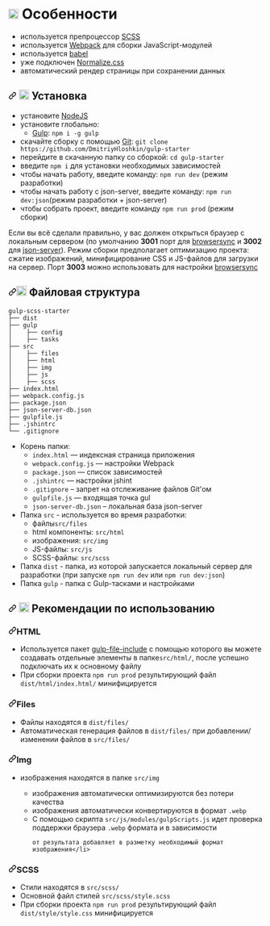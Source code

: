 <h1>
  <img alt="fire" height="20" width="20" src="https://github.githubassets.com/images/icons/emoji/unicode/1f525.png">
  Особенности
</h1>

<ul dir="auto">
  <li>используется препроцессор <a href="https://sass-lang.com/" rel="nofollow">SCSS</a></li>
  <li>используется <a href="https://webpack.js.org/" rel="nofollow">Webpack</a> для сборки JavaScript-модулей</li>
  <li>используется <a href="https://babeljs.io" rel="nofollow">babel</a></li>
  <li>уже подключен <a href="https://necolas.github.io/normalize.css/" rel="nofollow">Normalize.css</a></li>
  <li>автоматический рендер страницы при сохранении данных</li>
</ul>

<h2 dir="auto">
  <a>
    <svg class="octicon octicon-link" viewBox="0 0 16 16" version="1.1" width="16" height="16" aria-hidden="true">
    <path fill-rule="evenodd" d="M7.775 3.275a.75.75 0 001.06 1.06l1.25-1.25a2 2 0 112.83 2.83l-2.5 2.5a2 2 0 01-2.83 0 .75.75 0 00-1.06 1.06 3.5 3.5 0 004.95 0l2.5-2.5a3.5 3.5 0 00-4.95-4.95l-1.25 1.25zm-4.69 9.64a2 2 0 010-2.83l2.5-2.5a2 2 0 012.83 0 .75.75 0 001.06-1.06 3.5 3.5 0 00-4.95 0l-2.5 2.5a3.5 3.5 0 004.95 4.95l1.25-1.25a.75.75 0 00-1.06-1.06l-1.25 1.25a2 2 0 01-2.83 0z"></path></svg>
   </a>

  <g-emoji class="g-emoji" alias="hammer_and_wrench" fallback-src="https://github.githubassets.com/images/icons/emoji/unicode/1f6e0.png">
    <img class="emoji" alt="hammer_and_wrench" height="20" width="20" src="https://github.githubassets.com/images/icons/emoji/unicode/1f6e0.png">
  </g-emoji> 
   Установка
 </h2>
 
 <ul dir="auto">
  <li>установите <a href="https://nodejs.org/en/" rel="nofollow">NodeJS</a></li>
  <li>установите глобально:
  
  <ul dir="auto">
    <li><a href="https://gulpjs.com/" rel="nofollow">Gulp</a>: <code>npm i -g gulp</code></li>
  </ul>
  
  </li>
  <li>скачайте сборку с помощью <a href="https://git-scm.com/downloads" rel="nofollow">Git</a>: <code>git clone https://github.com/DmitriyHloshkin/gulp-starter</code></li>
  <li>перейдите в скачанную папку со сборкой: <code>cd gulp-starter</code></li>
  <li>введите <code>npm i</code> для установки необходимых зависимостей</li>
  <li>чтобы начать работу, введите команду: <code>npm run dev</code> (режим разработки)</li>
  <li>чтобы начать работу c json-server, введите команду: <code>npm run dev:json</code>(режим разработки + json-server)</li>
  <li>чтобы собрать проект, введите команду <code>npm run prod</code> (режим сборки)</li>
</ul>

Если вы всё сделали правильно, у вас должен открыться браузер с локальным сервером (по умолчанию <b>3001</b> порт для 
<a href="https://browsersync.io" rel="nofollow">browsersync</a> и <b>3002</b> для <a href="https://github.com/typicode/json-server" rel="nofollow">json-server</a>). 
Режим сборки предполагает оптимизацию проекта: сжатие изображений, минифицирование CSS и JS-файлов для загрузки на сервер.
Порт <b>3003</b> можно использовать для настройки <a href="https://browsersync.io" rel="nofollow">browsersync</a>

<h2 dir="auto"><a id="user-content-open_file_folder-файловая-структура" class="anchor" aria-hidden="true" href="#open_file_folder-файловая-структура"><svg class="octicon octicon-link" viewBox="0 0 16 16" version="1.1" width="16" height="16" aria-hidden="true"><path fill-rule="evenodd" d="M7.775 3.275a.75.75 0 001.06 1.06l1.25-1.25a2 2 0 112.83 2.83l-2.5 2.5a2 2 0 01-2.83 0 .75.75 0 00-1.06 1.06 3.5 3.5 0 004.95 0l2.5-2.5a3.5 3.5 0 00-4.95-4.95l-1.25 1.25zm-4.69 9.64a2 2 0 010-2.83l2.5-2.5a2 2 0 012.83 0 .75.75 0 001.06-1.06 3.5 3.5 0 00-4.95 0l-2.5 2.5a3.5 3.5 0 004.95 4.95l1.25-1.25a.75.75 0 00-1.06-1.06l-1.25 1.25a2 2 0 01-2.83 0z"></path></svg></a><g-emoji class="g-emoji" alias="open_file_folder" fallback-src="https://github.githubassets.com/images/icons/emoji/unicode/1f4c2.png"><img class="emoji" alt="open_file_folder" height="20" width="20" src="https://github.githubassets.com/images/icons/emoji/unicode/1f4c2.png"></g-emoji> Файловая структура</h2>

<pre class="notranslate"><code>gulp-scss-starter
├── dist
├── gulp
│&nbsp; &nbsp; ├── config
│&nbsp; &nbsp; ├── tasks
├── src
│&nbsp; &nbsp; ├── files
│&nbsp; &nbsp; ├── html
│&nbsp; &nbsp; ├── img
│&nbsp; &nbsp; ├── js
│&nbsp; &nbsp; ├── scss
├── index.html
├── webpack.config.js
├── package.json
├── json-server-db.json
├── gulpfile.js
├── .jshintrc
└── .gitignore
</code></pre>

<ul dir="auto">
  <li>Корень папки:
  <ul dir="auto">

  <li><code>index.html</code> — индексная страница приложения</li>
  <li><code>webpack.config.js</code> — настройки Webpack</li>
  <li><code>package.json</code> — список зависимостей</li>
  <li><code>.jshintrc</code> — настройки jshint</li> 
  <li><code>.gitignore</code> – запрет на отслеживание файлов Git'ом</li>
  <li><code>gulpfile.js</code> — входящая точка gul</li>
  <li><code>json-server-db.json</code> – локальная база json-server</li>

  </ul>

  </li>
  
  <li>Папка <code>src</code> - используется во время разработки:
  <ul dir="auto">

  <li>файлы<code>src/files</code></li>
  <li>html компоненты: <code>src/html</code></li>
  <li>изображения: <code>src/img</code></li>
  <li>JS-файлы: <code>src/js</code></li>
  <li>SCSS-файлы: <code>src/scss</code></li>

  </ul>

  </li>
<li>Папка <code>dist</code> - папка, из которой запускается локальный сервер для разработки (при запуске <code>npm run dev</code> или <code>npm run dev:json</code>)</li>
<li>Папка <code>gulp</code> - папка с Gulp-тасками и настройками</li>
 
</ul>

<h2 dir="auto"><a>
  <svg class="octicon octicon-link" viewBox="0 0 16 16" version="1.1" width="16" height="16" aria-hidden="true"><path fill-rule="evenodd" d="M7.775 3.275a.75.75 0 001.06 1.06l1.25-1.25a2 2 0 112.83 2.83l-2.5 2.5a2 2 0 01-2.83 0 .75.75 0 00-1.06 1.06 3.5 3.5 0 004.95 0l2.5-2.5a3.5 3.5 0 00-4.95-4.95l-1.25 1.25zm-4.69 9.64a2 2 0 010-2.83l2.5-2.5a2 2 0 012.83 0 .75.75 0 001.06-1.06 3.5 3.5 0 00-4.95 0l-2.5 2.5a3.5 3.5 0 004.95 4.95l1.25-1.25a.75.75 0 00-1.06-1.06l-1.25 1.25a2 2 0 01-2.83 0z"></path></svg></a><g-emoji class="g-emoji" alias="bulb" fallback-src="https://github.githubassets.com/images/icons/emoji/unicode/1f4a1.png">
  <img class="emoji" alt="bulb" height="20" width="20" src="https://github.githubassets.com/images/icons/emoji/unicode/1f4a1.png"></g-emoji> 
  Рекомендации по использованию
</h2>

<h3 dir="auto"><a><svg class="octicon octicon-link" viewBox="0 0 16 16" version="1.1" width="16" height="16" aria-hidden="true"><path fill-rule="evenodd" d="M7.775 3.275a.75.75 0 001.06 1.06l1.25-1.25a2 2 0 112.83 2.83l-2.5 2.5a2 2 0 01-2.83 0 .75.75 0 00-1.06 1.06 3.5 3.5 0 004.95 0l2.5-2.5a3.5 3.5 0 00-4.95-4.95l-1.25 1.25zm-4.69 9.64a2 2 0 010-2.83l2.5-2.5a2 2 0 012.83 0 .75.75 0 001.06-1.06 3.5 3.5 0 00-4.95 0l-2.5 2.5a3.5 3.5 0 004.95 4.95l1.25-1.25a.75.75 0 00-1.06-1.06l-1.25 1.25a2 2 0 01-2.83 0z"></path></svg></a>HTML</h3>
<ul dir="auto">
  <li>Используется пакет <a href="https://www.npmjs.com/package/gulp-file-include">gulp-file-include</a>
  с помощью которого вы можете создавать отдельные элементы в папке<code>src/html/</code>, после успешно подключать их к основному файлу</li>
  <li>При сборки проекта <code>npm run prod</code> результирующий файл <code>dist/html/index.html/</code> минифицируется</li>
</ul>

<h3 dir="auto"><a><svg class="octicon octicon-link" viewBox="0 0 16 16" version="1.1" width="16" height="16" aria-hidden="true"><path fill-rule="evenodd" d="M7.775 3.275a.75.75 0 001.06 1.06l1.25-1.25a2 2 0 112.83 2.83l-2.5 2.5a2 2 0 01-2.83 0 .75.75 0 00-1.06 1.06 3.5 3.5 0 004.95 0l2.5-2.5a3.5 3.5 0 00-4.95-4.95l-1.25 1.25zm-4.69 9.64a2 2 0 010-2.83l2.5-2.5a2 2 0 012.83 0 .75.75 0 001.06-1.06 3.5 3.5 0 00-4.95 0l-2.5 2.5a3.5 3.5 0 004.95 4.95l1.25-1.25a.75.75 0 00-1.06-1.06l-1.25 1.25a2 2 0 01-2.83 0z"></path></svg></a>Files</h3>
<ul dir="auto">
  <li>Файлы находятся в <code>dist/files/</code></li>
  <li>Автоматическая генерация файлов в <code>dist/files/</code> при добавлении/изменении файлов в <code>src/files/</code></li>
</ul>

<h3 dir="auto"><a><svg class="octicon octicon-link" viewBox="0 0 16 16" version="1.1" width="16" height="16" aria-hidden="true"><path fill-rule="evenodd" d="M7.775 3.275a.75.75 0 001.06 1.06l1.25-1.25a2 2 0 112.83 2.83l-2.5 2.5a2 2 0 01-2.83 0 .75.75 0 00-1.06 1.06 3.5 3.5 0 004.95 0l2.5-2.5a3.5 3.5 0 00-4.95-4.95l-1.25 1.25zm-4.69 9.64a2 2 0 010-2.83l2.5-2.5a2 2 0 012.83 0 .75.75 0 001.06-1.06 3.5 3.5 0 00-4.95 0l-2.5 2.5a3.5 3.5 0 004.95 4.95l1.25-1.25a.75.75 0 00-1.06-1.06l-1.25 1.25a2 2 0 01-2.83 0z"></path></svg></a>Img</h3>
<ul dir="auto">
  <li>изображения находятся в папке <code>src/img</code></li>
  <ul dir="auto">
  <li>изображения автоматически оптимизируются без потери качества</li>
  <li>изображения автоматически конвертируются в формат <code>.webp</code></li>
  <li>С помощью скрипта <code>src/js/modules/gulpScripts.js</code> идет проверка поддержки браузера <code>.webp</code> формата и в зависимости

    от результата добавляет в разметку необходимый формат изображения</li>

  </ul>
</li>
</ul>

<h3 dir="auto"><a><svg class="octicon octicon-link" viewBox="0 0 16 16" version="1.1" width="16" height="16" aria-hidden="true"><path fill-rule="evenodd" d="M7.775 3.275a.75.75 0 001.06 1.06l1.25-1.25a2 2 0 112.83 2.83l-2.5 2.5a2 2 0 01-2.83 0 .75.75 0 00-1.06 1.06 3.5 3.5 0 004.95 0l2.5-2.5a3.5 3.5 0 00-4.95-4.95l-1.25 1.25zm-4.69 9.64a2 2 0 010-2.83l2.5-2.5a2 2 0 012.83 0 .75.75 0 001.06-1.06 3.5 3.5 0 00-4.95 0l-2.5 2.5a3.5 3.5 0 004.95 4.95l1.25-1.25a.75.75 0 00-1.06-1.06l-1.25 1.25a2 2 0 01-2.83 0z"></path></svg></a>SCSS</h3>
<ul dir="auto">
  <li>Стили находятся в <code>src/scss/</code></li>
  <li>Основной файл стилей <code>src/scss/style.scss</code></li>
  <li>При сборки проекта <code>npm run prod</code> результирующий файл <code>dist/style/style.css</code> минифицируется</li>
</ul>

